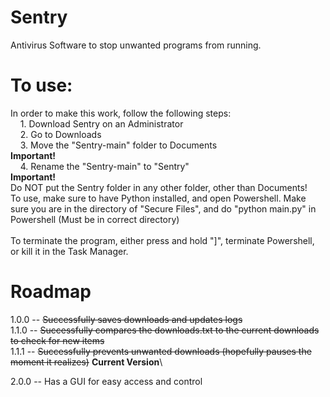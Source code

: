 # Sentry
Antivirus Software to stop unwanted programs from running.
# To use:
In order to make this work, follow the following steps:\
&nbsp; &nbsp; 1. Download Sentry on an Administrator\
&nbsp; &nbsp; 2. Go to Downloads\
&nbsp; &nbsp; 3. Move the "Sentry-main" folder to Documents\
**Important!**\
&nbsp; &nbsp; 4. Rename the "Sentry-main" to "Sentry"\
**Important!**\
Do NOT put the Sentry folder in any other folder, other than Documents!\
To use, make sure to have Python installed, and open Powershell. Make sure you are in the directory of "Secure Files", and do "python main.py" in Powershell (Must be in correct directory)\
<br>
To terminate the program, either press and hold "]", terminate Powershell, or kill it in the Task Manager.
# Roadmap
1.0.0 -- <s>Successfully saves downloads and updates logs</s>\
1.1.0 -- <s>Successfully compares the downloads.txt to the current downloads to check for new items</s>\
1.1.1 -- <s>Successfully prevents unwanted downloads (hopefully pauses the moment it realizes)</s> **Current Version**\

2.0.0 -- Has a GUI for easy access and control

